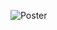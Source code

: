 ![Poster](https://user-images.githubusercontent.com/62755701/131256421-bcd60ca3-ef89-4292-af5c-c8dd2cc28036.jpg)
